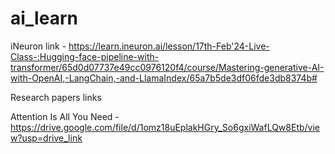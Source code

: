 # ai_learn

iNeuron link - https://learn.ineuron.ai/lesson/17th-Feb'24-Live-Class-:Hugging-face-pipeline-with-transformer/65d0d07737e49cc0976120f4/course/Mastering-generative-AI-with-OpenAI,-LangChain,-and-LlamaIndex/65a7b5de3df06fde3db8374b#

Research papers links

Attention Is All You Need - https://drive.google.com/file/d/1omz18uEplakHGry_So6gxiWafLQw8Etb/view?usp=drive_link
